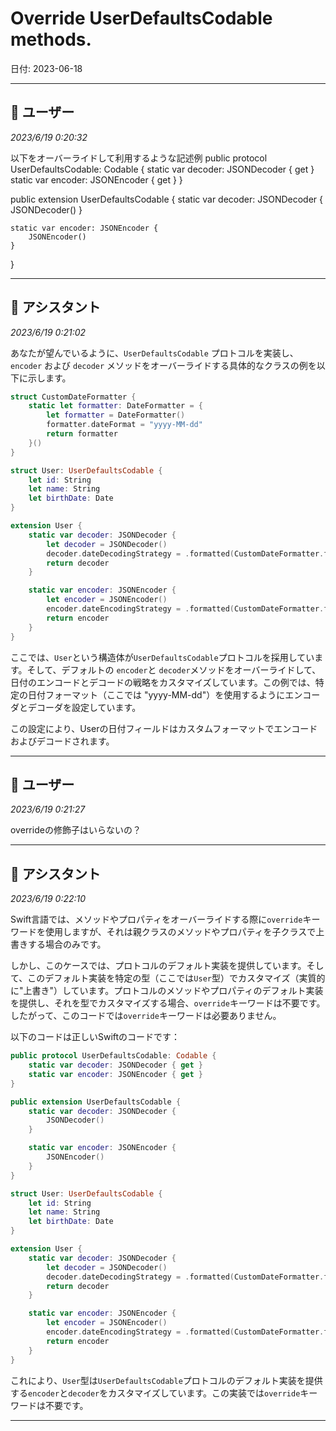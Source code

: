 # Override UserDefaultsCodable methods.

日付: 2023-06-18

---

## 👤 ユーザー
*2023/6/19 0:20:32*

以下をオーバーライドして利用するような記述例
public protocol UserDefaultsCodable: Codable {
    static var decoder: JSONDecoder { get }
    static var encoder: JSONEncoder { get }
}

public extension UserDefaultsCodable {
    static var decoder: JSONDecoder {
        JSONDecoder()
    }

    static var encoder: JSONEncoder {
        JSONEncoder()
    }
}

---

## 🤖 アシスタント
*2023/6/19 0:21:02*

あなたが望んでいるように、`UserDefaultsCodable` プロトコルを実装し、`encoder` および `decoder` メソッドをオーバーライドする具体的なクラスの例を以下に示します。

```swift
struct CustomDateFormatter {
    static let formatter: DateFormatter = {
        let formatter = DateFormatter()
        formatter.dateFormat = "yyyy-MM-dd"
        return formatter
    }()
}

struct User: UserDefaultsCodable {
    let id: String
    let name: String
    let birthDate: Date
}

extension User {
    static var decoder: JSONDecoder {
        let decoder = JSONDecoder()
        decoder.dateDecodingStrategy = .formatted(CustomDateFormatter.formatter)
        return decoder
    }

    static var encoder: JSONEncoder {
        let encoder = JSONEncoder()
        encoder.dateEncodingStrategy = .formatted(CustomDateFormatter.formatter)
        return encoder
    }
}
```

ここでは、`User`という構造体が`UserDefaultsCodable`プロトコルを採用しています。そして、デフォルトの `encoder`と `decoder`メソッドをオーバーライドして、日付のエンコードとデコードの戦略をカスタマイズしています。この例では、特定の日付フォーマット（ここでは "yyyy-MM-dd"）を使用するようにエンコーダとデコーダを設定しています。

この設定により、Userの日付フィールドはカスタムフォーマットでエンコードおよびデコードされます。

---

## 👤 ユーザー
*2023/6/19 0:21:27*

overrideの修飾子はいらないの？

---

## 🤖 アシスタント
*2023/6/19 0:22:10*

Swift言語では、メソッドやプロパティをオーバーライドする際に`override`キーワードを使用しますが、それは親クラスのメソッドやプロパティを子クラスで上書きする場合のみです。

しかし、このケースでは、プロトコルのデフォルト実装を提供しています。そして、このデフォルト実装を特定の型（ここでは`User`型）でカスタマイズ（実質的に"上書き"）しています。プロトコルのメソッドやプロパティのデフォルト実装を提供し、それを型でカスタマイズする場合、`override`キーワードは不要です。したがって、このコードでは`override`キーワードは必要ありません。

以下のコードは正しいSwiftのコードです：

```swift
public protocol UserDefaultsCodable: Codable {
    static var decoder: JSONDecoder { get }
    static var encoder: JSONEncoder { get }
}

public extension UserDefaultsCodable {
    static var decoder: JSONDecoder {
        JSONDecoder()
    }

    static var encoder: JSONEncoder {
        JSONEncoder()
    }
}

struct User: UserDefaultsCodable {
    let id: String
    let name: String
    let birthDate: Date
}

extension User {
    static var decoder: JSONDecoder {
        let decoder = JSONDecoder()
        decoder.dateDecodingStrategy = .formatted(CustomDateFormatter.formatter)
        return decoder
    }

    static var encoder: JSONEncoder {
        let encoder = JSONEncoder()
        encoder.dateEncodingStrategy = .formatted(CustomDateFormatter.formatter)
        return encoder
    }
}
```

これにより、`User`型は`UserDefaultsCodable`プロトコルのデフォルト実装を提供する`encoder`と`decoder`をカスタマイズしています。この実装では`override`キーワードは不要です。

---
